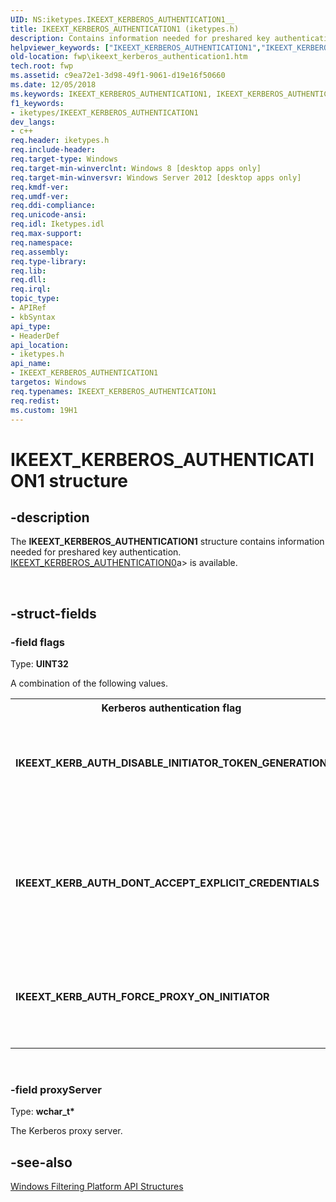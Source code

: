 ```yaml
---
UID: NS:iketypes.IKEEXT_KERBEROS_AUTHENTICATION1__
title: IKEEXT_KERBEROS_AUTHENTICATION1 (iketypes.h)
description: Contains information needed for preshared key authentication.helpviewer_keywords: ["IKEEXT_KERBEROS_AUTHENTICATION1","IKEEXT_KERBEROS_AUTHENTICATION1 structure [Filtering]","IKEEXT_KERB_AUTH_DISABLE_INITIATOR_TOKEN_GENERATION","IKEEXT_KERB_AUTH_DONT_ACCEPT_EXPLICIT_CREDENTIALS","IKEEXT_KERB_AUTH_FORCE_PROXY_ON_INITIATOR","fwp.ikeext_kerberos_authentication1","iketypes/IKEEXT_KERBEROS_AUTHENTICATION1"]
old-location: fwp\ikeext_kerberos_authentication1.htm
tech.root: fwp
ms.assetid: c9ea72e1-3d98-49f1-9061-d19e16f50660
ms.date: 12/05/2018
ms.keywords: IKEEXT_KERBEROS_AUTHENTICATION1, IKEEXT_KERBEROS_AUTHENTICATION1 structure [Filtering], IKEEXT_KERB_AUTH_DISABLE_INITIATOR_TOKEN_GENERATION, IKEEXT_KERB_AUTH_DONT_ACCEPT_EXPLICIT_CREDENTIALS, IKEEXT_KERB_AUTH_FORCE_PROXY_ON_INITIATOR, fwp.ikeext_kerberos_authentication1, iketypes/IKEEXT_KERBEROS_AUTHENTICATION1
f1_keywords:
- iketypes/IKEEXT_KERBEROS_AUTHENTICATION1
dev_langs:
- c++
req.header: iketypes.h
req.include-header: 
req.target-type: Windows
req.target-min-winverclnt: Windows 8 [desktop apps only]
req.target-min-winversvr: Windows Server 2012 [desktop apps only]
req.kmdf-ver: 
req.umdf-ver: 
req.ddi-compliance: 
req.unicode-ansi: 
req.idl: Iketypes.idl
req.max-support: 
req.namespace: 
req.assembly: 
req.type-library: 
req.lib: 
req.dll: 
req.irql: 
topic_type:
- APIRef
- kbSyntax
api_type:
- HeaderDef
api_location:
- iketypes.h
api_name:
- IKEEXT_KERBEROS_AUTHENTICATION1
targetos: Windows
req.typenames: IKEEXT_KERBEROS_AUTHENTICATION1
req.redist: 
ms.custom: 19H1
---
```


# IKEEXT_KERBEROS_AUTHENTICATION1 structure


## -description


The <b>IKEEXT_KERBEROS_AUTHENTICATION1</b> structure contains information needed for preshared key authentication.
[IKEEXT_KERBEROS_AUTHENTICATION0](/windows/win32/api/iketypes/ns-iketypes-ikeext_eap_authentication0)a> is available.</div><div> </div>

## -struct-fields




### -field flags

Type: <b>UINT32</b>

A combination of the following values.

<table>
<tr>
<th>Kerberos authentication flag</th>
<th>Meaning</th>
</tr>
<tr>
<td width="40%"><a id="IKEEXT_KERB_AUTH_DISABLE_INITIATOR_TOKEN_GENERATION"></a><a id="ikeext_kerb_auth_disable_initiator_token_generation"></a><dl>
<dt><b>IKEEXT_KERB_AUTH_DISABLE_INITIATOR_TOKEN_GENERATION</b></dt>
</dl>
</td>
<td width="60%">
Disable initiator generation of peer token from the peer's name string.

</td>
</tr>
<tr>
<td width="40%"><a id="IKEEXT_KERB_AUTH_DONT_ACCEPT_EXPLICIT_CREDENTIALS"></a><a id="ikeext_kerb_auth_dont_accept_explicit_credentials"></a><dl>
<dt><b>IKEEXT_KERB_AUTH_DONT_ACCEPT_EXPLICIT_CREDENTIALS</b></dt>
</dl>
</td>
<td width="60%">
Refuse connections if the peer is using explicit credentials.

Applicable only to  AuthIP.

</td>
</tr>
<tr>
<td width="40%"><a id="IKEEXT_KERB_AUTH_FORCE_PROXY_ON_INITIATOR_"></a><a id="ikeext_kerb_auth_force_proxy_on_initiator_"></a><dl>
<dt><b>IKEEXT_KERB_AUTH_FORCE_PROXY_ON_INITIATOR </b></dt>
</dl>
</td>
<td width="60%">
Force the use of a Kerberos proxy server when acting as initiator.

</td>
</tr>
</table>
 


### -field proxyServer

Type: <b>wchar_t*</b>

The Kerberos proxy server.


## -see-also




<a href="https://docs.microsoft.com/windows/desktop/FWP/fwp-structs">Windows Filtering Platform  API Structures</a>
 

 

